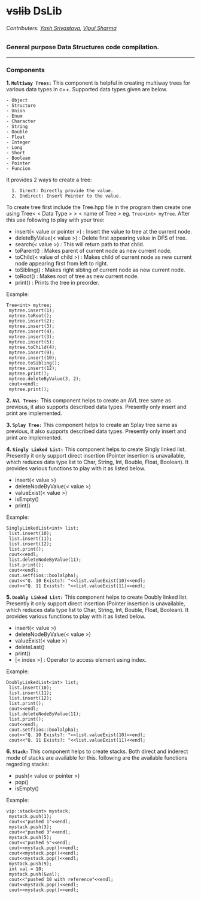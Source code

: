# ~~vslib~~ DsLib
###### Contributers: [Yash Srivastava](https://www.github.com/yashMustak), [Vipul Sharma](https://www.github.com/thevipulsharma)

### General purpose Data Structures code compilation.
--------------------------------------------------------------------------------------------------------------------------------------

### Components
**1.  ```Multiway Trees:```** This component is helpful in creating multiway trees for various data types in c++. Supported data types given are below.
    
    - Object
    - Structure
    - Union
    - Enum
    - Character
    - String
    - Double
    - Float
    - Integer
    - Long
    - Short
    - Boolean
    - Pointer
    - Funcion
  
   It provides 2 ways to create a tree:
   
      1. Direct: Directly provide the value.
      2. Indirect: Insert Pointer to the value.
   
   To create tree first include the Tree.hpp file in the program then create one using Tree< < Data Type > > < name of Tree > eg. ```Tree<int> myTree```. After this use following to play with your tree:
   * insert(< value or pointer >) : Insert the value to tree at the current node.
   * deleteByValue(< value >) : Delete first appearing value in DFS of tree.
   * search(< value >) : This will return path to that child.
   * toParent() : Makes parent of current node as new current node.
   * toChild(< value of child >) : Makes child of current node as new current node appearing first from left to right.
   * toSibling() : Makes right sibling of current node as new current node.
   * toRoot() : Makes root of tree as new current node.
   * print() : Prints the tree in preorder.
   
   Example:
   ```
   Tree<int> mytree;
	mytree.insert(1);
	mytree.toRoot();
	mytree.insert(2);
	mytree.insert(3);
	mytree.insert(4);
	mytree.insert(3);
	mytree.insert(5);
	mytree.toChild(4);
	mytree.insert(9);
	mytree.insert(10);
	mytree.toSibling();
	mytree.insert(12);
	mytree.print();
	mytree.deleteByValue(3, 2);
	cout<<endl;
	mytree.print();
   ```

**2.  ```AVL Trees:```** This component helps to create an AVL tree same as previous, it also supports described data types. Presently only insert and print are implemented.

**3.  ```Splay Tree:```** This component helps to create an Splay tree same as previous, it also supports described data types. Presently only insert and print are implemented.

**4.  ```Singly Linked List:```** This component helps to create Singly linked list. Presently it only support direct insertion (Pointer insertion is unavailable, which reduces data type list to Char, String, Int, Bouble, Float, Boolean). It provides various functions to play with it as listed below.
   * insert(< value >)
   * deleteNodeByValue(< value >)
   * valueExist(< value >)
   * isEmpty()
   * print()
   
   Example:
   ```
   SinglyLinkedList<int> list;
	list.insert(10);
	list.insert(11);
	list.insert(12);
	list.print();
	cout<<endl;
	list.deleteNodeByValue(11);
	list.print();
	cout<<endl;
	cout.setf(ios::boolalpha);
	cout<<"Q. 10 Exists?: "<<list.valueExist(10)<<endl;
	cout<<"Q. 11 Exists?: "<<list.valueExist(11)<<endl;
   ```
 
**5.  ```Doubly Linked List:```** This component helps to create Doubly linked list. Presently it only support direct insertion (Pointer insertion is unavailable, which reduces data type list to Char, String, Int, Bouble, Float, Boolean). It provides various functions to play with it as listed below.
   * insert(< value >)
   * deleteNodeByValue(< value >)
   * valueExist(< value >)
   * deleteLast()
   * print()
   * [< index >] : Operator to access element using index.
   
   Example:
   ```
   DoublyLinkedList<int> list;
	list.insert(10);
	list.insert(11);
	list.insert(12);
	list.print();
	cout<<endl;
	list.deleteNodeByValue(11);
	list.print();
	cout<<endl;
	cout.setf(ios::boolalpha);
	cout<<"Q. 10 Exists?: "<<list.valueExist(10)<<endl;
	cout<<"Q. 11 Exists?: "<<list.valueExist(11)<<endl;
   ```

**6.  ```Stack:```** This component helps to create stacks. Both direct and inderect mode of stacks are available for this. following are the available functions regarding stacks:
   * push(< value or pointer >)
   * pop()
   * isEmpty()
   
   Example:
   ```
   vip::stack<int> mystack;
	mystack.push(1);
	cout<<"pushed 1"<<endl;
	mystack.push(3);
	cout<<"pushed 3"<<endl;
	mystack.push(5);
	cout<<"pushed 5"<<endl;
	cout<<mystack.pop()<<endl;
	cout<<mystack.pop()<<endl;
	cout<<mystack.pop()<<endl;
	mystack.push(9);
	int val = 10;
	mystack.push(&val);
	cout<<"pushed 10 with reference"<<endl;
	cout<<mystack.pop()<<endl;
	cout<<mystack.pop()<<endl;
   ```
